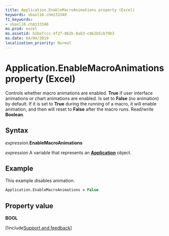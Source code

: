 ```yaml
---
title: Application.EnableMacroAnimations property (Excel)
keywords: vbaxl10.chm133340
f1_keywords:
- vbaxl10.chm133340
ms.prod: excel
ms.assetid: b1befccc-4f27-862b-8ab3-c862b5cb79b3
ms.date: 04/04/2019
localization_priority: Normal
---
```



# Application.EnableMacroAnimations property (Excel)

Controls whether macro animations are enabled. **True** if user interface animations or chart animations are enabled. Is set to **False** (no animation) by default. If it is set to **True** during the running of a macro, it will enable animation, and then will reset to **False** after the macro runs. Read/write **Boolean**.


## Syntax

_expression_.**EnableMacroAnimations**

_expression_ A variable that represents an **[Application](Excel.Application(object).md)** object.


## Example

This example disables animation.


```vb
Application.EnableMacroAnimations = False
```


## Property value

**BOOL**




[!include[Support and feedback](~/includes/feedback-boilerplate.md)]